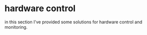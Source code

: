 # hardware control

in this section I've provided some solutions for hardware control and monitoring.